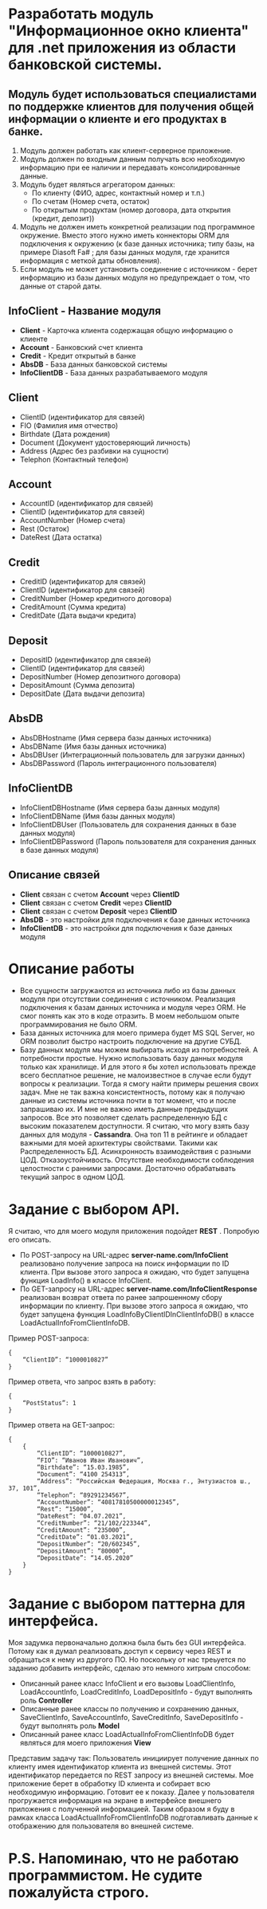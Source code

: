 # Разработать модуль "Информационное окно клиента" для .net приложения из области банковской системы.
## Модуль будет использоваться специалистами по поддержке клиентов для получения общей информации о клиенте и его продуктах в банке.

1. Модуль должен работать как клиент-серверное приложение.
2. Модуль должен по входным данным получать всю необходимую информацию при ее наличии и передавать консолидированные данные.
3. Модуль будет являться агрегатором данных:
	- По клиенту (ФИО, адрес, контактный номер и т.п.)
	- По счетам (Номер счета, остаток)
	- По открытым продуктам (номер договора, дата открытия (кредит, депозит))
4. Модуль не должен иметь конкретной реализации под программное окружение. Вместо этого нужно иметь коннекторы ORM для подключения к окружению (к базе данных источника; типу базы, на примере Diasoft Fa# ; для базы данных модуля, где хранится информация с меткой даты обновления).
5. Если модуль не может установить соединение с источником - берет информацию из базы данных модуля но предупреждает о том, что данные от старой даты. 

## InfoClient - Название модуля
- **Client** - Карточка клиента содержащая общую информацию о клиенте
- **Account** - Банковский счет клиента
- **Credit** - Кредит открытый в банке
- **AbsDB** - База данных банковской системы
- **InfoClientDB** - База данных разрабатываемого модуля

## **Client**
- ClientID (идентификатор для связей)
- FIO (Фамилия имя отчество)
- Birthdate (Дата рождения)
- Document (Документ удостоверяющий личность)
- Address (Адрес без разбивки на сущности)
- Telephon (Контактный телефон)

## **Account**
- AccountID (идентификатор для связей)
- ClientID (идентификатор для связей)
- AccountNumber (Номер счета)
- Rest (Остаток)
- DateRest (Дата остатка)

## **Credit**
- CreditID (идентификатор для связей)
- ClientID (идентификатор для связей)
- CreditNumber (Номер кредитного договора)
- CreditAmount (Сумма кредита)
- CreditDate (Дата выдачи кредита)

## **Deposit**
- DepositID (идентификатор для связей)
- ClientID (идентификатор для связей)
- DepositNumber (Номер депозитного договора)
- DepositAmount (Сумма депозита)
- DepositDate (Дата выдачи депозита)

## **AbsDB**
- AbsDBHostname (Имя сервера базы данных источника)
- AbsDBName (Имя базы данных источника)
- AbsDBUser (Интеграционный пользователь для загрузки данных)
- AbsDBPassword (Пароль интеграционного пользователя)

## **InfoClientDB**
- InfoClientDBHostname (Имя сервера базы данных модуля)
- InfoClientDBName (Имя базы данных модуля)
- InfoClientDBUser (Пользователь для сохранения данных в базе данных модуля)
- InfoClientDBPassword (Пароль пользователя для сохранения данных в базе данных модуля)

## **Описание связей**
- **Client** связан с счетом **Account** через **ClientID**
- **Client** связан с счетом **Credit** через **ClientID**
- **Client** связан с счетом **Deposit** через **ClientID**
- **AbsDB** - это настройки для подключения к базе данных источника
- **InfoClientDB** - это настройки для подключения к базе данных модуля

# Описание работы
- Все сущности загружаются из источника либо из базы данных модуля при отсутствии соединения с источником. Реализация подключения к базам данных источника и модуля через ORM. Не смог понять как это в коде отразить. В моем небольшом опыте программирования не было ORM.
- База данных источника для моего примера будет MS SQL Server, но ORM позволит быстро настроить подключение на другие СУБД.
- Базу данных модуля мы можем выбирать исходя из потребностей. А потребности простые. Нужно использовать базу данных модуля только как хранилище. И для этого я бы хотел использовать прежде всего бесплатное решение, не малоизвестное в случае если будут вопросы к реализации. Тогда я смогу найти примеры решения своих задач. Мне не так важна консистентность, потому как я получаю данные из системы источника почти в тот момент, что и после запрашиваю их. И мне не важно иметь данные предыдущих запросов. Все это позволяет сделать распределенную БД с высоким показателем доступности. Я считаю, что могу взять базу данных для модуля - **Cassandra**. Она топ 11 в рейтинге и обладает важными для моей архитектуры свойствами. Такими как Распределенность БД. Асинхронность взаимодействия с разными ЦОД. Отказоустойчивость. Отсутствие необходимости соблюдения целостности с ранними запросами. Достаточно обрабатывать текущий запрос в одном ЦОД.

# Задание с выбором API.
Я считаю, что для моего модуля приложения подойдет **REST** . Попробую его описать.

- По POST-запросу на URL-адрес **server-name.com/InfoClient** реализовано получение запроса на поиск информации по ID клиента.
	При вызове этого запроса я ожидаю, что будет запущена функция LoadInfo() в классе InfoClient.
- По GET-запросу на URL-адрес **server-name.com/InfoClientResponse** реализован возврат ответа по ранее запрошенному сбору информации по клиенту.
	При вызове этого запроса я ожидаю, что будет запущена функция LoadInfoByClientIDInClientInfoDB() в классе LoadActualInfoFromClientInfoDB.

Пример POST-запроса:
	
	{
		“ClientID”: “1000010827”
	}
	
Пример ответа, что запрос взять в работу:
	
	{
		“PostStatus”: 1
	}


Пример ответа на GET-запрос:
	
	{
		{
			“ClientID”: “1000010827”,
			“FIO”: “Иванов Иван Иванович”,
			“Birthdate”: “15.03.1985”,
			“Document”: “4100 254313”,
			“Address”: “Российская Федерация, Москва г., Энтузиастов ш., 37, 101”,
			“Telephon”: “89291234567”,
			“AccountNumber”: “40817810500000012345”,
			“Rest”: “15000”,
			“DateRest”: “04.07.2021”,
			“CreditNumber”: “21/102/223344”,
			“CreditAmount”: “235000”,
			“CreditDate”: “01.03.2021”,
			“DepositNumber”: “20/602345”,
			“DepositAmount”: “80000”,
			“DepositDate”: “14.05.2020”
		}
	} 

# Задание с выбором паттерна для интерфейса.
Моя задумка первоначально должна была быть без GUI интерфейса. Потому как я думал реализовать доступ к сервису через REST и обращаться к нему из другого ПО.
Но поскольку от нас треьуется по заданию добавить интерфейс, сделаю это немного хитрым способом:
- Описанный ранее класс InfoClient и его вызовы LoadClientInfo, LoadAccountInfo, LoadCreditInfo, LoadDepositInfo - будут выполнять роль **Controller**
- Описанные ранее классы по получению и сохранению данных, SaveClientInfo, SaveAccountInfo, SaveCreditInfo, SaveDepositInfo - будут выполнять роль **Model**
- Описанный ранее класс LoadActualInfoFromClientInfoDB будет являться для моего приложения **View**

Представим задачу так: Пользователь инициирует получение данных по клиенту имея идентификатор клиента из внешней системы. Этот идентификатор передается по REST запросу из внешней системы. Мое приложение берет в обработку ID клиента и собирает всю необходимую информацию. Готовит ее к показу. Далее у пользователя прогружается информация на экране в интерфейсе внешнего приложения с полученной информацией. Таким образом я буду в рамках класса LoadActualInfoFromClientInfoDB подготавливать данные к отображению для пользователя во внешней системе.

# P.S. Напоминаю, что не работаю программистом. Не судите пожалуйста строго.